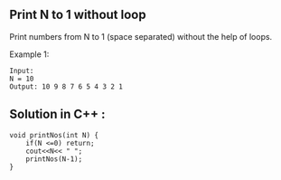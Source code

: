 ## Print N to 1 without loop


Print numbers from N to 1 (space separated) without the help of loops.

Example 1:

    Input:
    N = 10
    Output: 10 9 8 7 6 5 4 3 2 1

## Solution in C++ :

    void printNos(int N) {
        if(N <=0) return;
        cout<<N<< " ";
        printNos(N-1);
    }